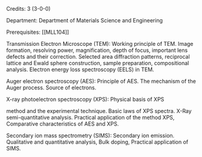 Credits: 3 (3-0-0)

Department: Department of Materials Science and Engineering

Prerequisites: [[MLL104]]

Transmission Electron Microscope (TEM): Working principle of TEM. Image formation, resolving power, magnification, depth of focus, important lens defects and their correction. Selected area diffraction patterns, reciprocal lattice and Ewald sphere construction, sample preparation, compositional analysis. Electron energy loss spectroscopy (EELS) in TEM.

Auger electron spectroscopy (AES): Principle of AES. The mechanism of the Auger process. Source of electrons.

X-ray photoelectron spectroscopy (XPS): Physical basis of XPS

method and the experimental technique. Basic laws of XPS spectra. X-Ray semi-quantitative analysis. Practical application of the method XPS, Comparative characteristics of AES and XPS.

Secondary ion mass spectrometry (SIMS): Secondary ion emission. Qualitative and quantitative analysis, Bulk doping, Practical application of SIMS.